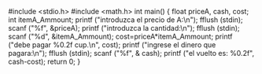 #include <stdio.h>
#include <math.h>
int main()
{
    float priceA, cash, cost;
    int itemA_Ammount;
    printf ("introduzca el precio de A:\n");
    fflush (stdin);
    scanf ("%f", &priceA);
    printf ("introduzca la cantidad:\n"); 
    fflush (stdin);
    scanf ("%d", &itemA_Ammount);
    cost=priceA*itemA_Ammount;
    printf ("debe pagar %0.2f cup.\n", cost);
    printf ("ingrese el dinero que pagara:\n");
    fflush (stdin);
    scanf ("%f", & cash);
    printf ("el vuelto es: %0.2f", cash-cost);
    return 0;
}

